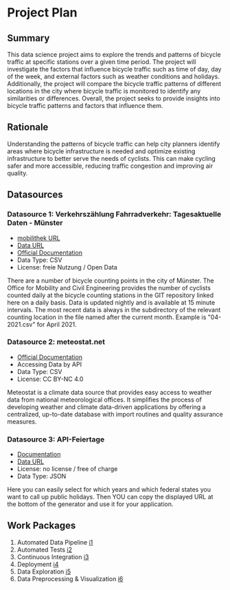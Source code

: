 # Project Plan

## Summary

<!-- Describe your data science project in max. 5 sentences. -->
This data science project aims to explore the trends and patterns of bicycle traffic at specific stations over a given time period. The project will investigate the factors that influence bicycle traffic such as time of day, day of the week, and external factors such as weather conditions and holidays. Additionally, the project will compare the bicycle traffic patterns of different locations in the city where bicycle traffic is monitored to identify any similarities or differences. Overall, the project seeks to provide insights into bicycle traffic patterns and factors that influence them.

## Rationale

<!-- Outline the impact of the analysis, e.g. which pains it solves. -->
Understanding the patterns of bicycle traffic can help city planners identify areas where bicycle infrastructure is needed and optimize existing infrastructure to better serve the needs of cyclists. This can make cycling safer and more accessible, reducing traffic congestion and improving air quality.

## Datasources

<!-- Describe each datasources you plan to use in a section. Use the prefic "DatasourceX" where X is the id of the datasource. -->

### Datasource 1: Verkehrszählung Fahrradverkehr: Tagesaktuelle Daten - Münster
* [mobilithek URL](https://mobilithek.info/offers/-6901989592576801458)
* [Data URL](https://github.com/od-ms/radverkehr-zaehlstellen)
* [Official Documentation](https://opendata.stadt-muenster.de/dataset/verkehrsz%C3%A4hlung-fahrradverkehr-tagesaktuelle-daten/resource/c072d000-ffb3-4e79-8811)
* Data Type: CSV
* License: freie Nutzung / Open Data

There are a number of bicycle counting points in the city of Münster. The Office for Mobility and Civil Engineering provides the number of cyclists counted daily at the bicycle counting stations in the GIT repository linked here on a daily basis.
Data is updated nightly and is available at 15 minute intervals. The most recent data is always in the subdirectory of the relevant counting location in the file named after the current month. Example is "04-2021.csv" for April 2021.

### Datasource 2: meteostat.net
* [Official Documentation](https://dev.meteostat.net/guide.html)
* Accessing Data by API
* Data Type: CSV
* License: CC BY-NC 4.0

Meteostat is a climate data source that provides easy access to weather data from national meteorological offices. It simplifies the process of developing weather and climate data-driven applications by offering a centralized, up-to-date database with import routines and quality assurance measures.


### Datasource 3: API-Feiertage
* [Documentation](https://www.api-feiertage.de/)
* [Data URL](https://get.api-feiertage.de/?years=2023&states=nw)
* License: no license / free of charge
* Data Type: JSON


Here you can easily select for which years and which federal states you want to call up public holidays. Then YOU can copy the displayed URL at the bottom of the generator and use it for your application.



## Work Packages
<!-- List of work packages ordered sequentially, each pointing to an issue with more details. -->
1. Automated Data Pipeline [i1](https://github.com/martinreimer/FAU-SS23-DataEngineering/issues/1)
2. Automated Tests [i2](https://github.com/martinreimer/FAU-SS23-DataEngineering/issues/2)
3. Continuous Integration [i3](https://github.com/martinreimer/FAU-SS23-DataEngineering/issues/3)
4. Deployment [i4](https://github.com/martinreimer/FAU-SS23-DataEngineering/issues/4)
5. Data Exploration [i5](https://github.com/martinreimer/FAU-SS23-DataEngineering/issues/5)
6. Data Preprocessing & Visualization [i6](https://github.com/martinreimer/FAU-SS23-DataEngineering/issues/6)

